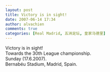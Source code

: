 ```yaml
---
layout: post
title: Victory is in sight!
date: 2007-06-14 17:34
author: alvachien
comments: true
categories: [Real Madrid, 五洲足坛, 皇家马德里]
---
```

<img src="http://image2.sina.com.cn/ty/up/2004-09-29/U334P6T64D8176F1326DT20040929110857.jpg" alt="" />
<div>Victory is in sight!</div>
<div>Towards the 30th League championship.</div>
<div> </div>
<div> </div>
<div>Sunday (17.6.2007).</div>
<div>Bernabéu Stadium, Madrid, Spain.</div>
